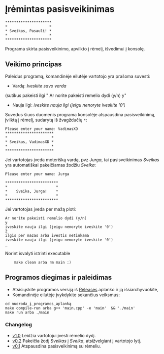 # Įrėmintas pasisveikinimas

```shell
*********************
*                   *
* Sveikas, Pasauli! *
*                   *
*********************
```

Programa skirta pasisveikinimo, apvilkto į rėmelį, išvedimui į konsolę.

## Veikimo principas

Paleidus programą, komandinėje eilutėje vartotojo yra prašoma suvesti:

* Vardą: *Iveskite savo varda*
 
 (sutikus pakeisti ilgi " Ar norite pakeisti remelio dydi (y/n) y"
* Nauja ilgi: *iveskite nauja ilgi (jeigu nenoryte iveskite '0')*


Suvedus šiuos duomenis programa konsolėje atspausdina pasisveikinimą, įvilktą į rėmelį, sudarytą iš žvagždučių `*`:

```shell
Please enter your name: VadimasXD
**********************
*                    *
* Sveikas, VadimasXD *
*                    *
**********************
```

Jei vartotojas įveda moterišką vardą, pvz *Jurga*, tai pasisveikinimas *Sveikas* yra automatiškai pakeičiamas žodžiu *Sveika*:

```shell
Please enter your name: Jurga

************************
*                      *
*    Sveika, Jurga!    *
*                      *
************************
```

Jei vartotojas įveda per mažą ploti:

```shell
Ar norite pakeisti remelio dydi (y/n)
y
iveskite nauja ilgi (jeigu nenoryte iveskite '0') 
2
ilgis per mazas arba ivestis netinkama 
iveskite nauja ilgi (jeigu nenoryte iveskite '0')
_
```

Norint isvalyti istrinti executable
```shell
    make clean arba rm main :)
```


## Programos diegimas ir paleidimas

* Atsisiųskite programos versiją iš [Releases](https://github.com/rendertom/VU-Objektinis-Programavimas/releases) aplanko ir ją išsiarchyvuokite,
* Komandinėje eilutėje įvykdykite sekančius veiksmus:

```shell
cd nuoroda_į_programos_aplanką
make compile-run arba g++ 'main.cpp' -o 'main'  && './main'
make run arba ./main
```

### Changelog

* [v1.0](https://github.com/rendertom/VU-OP-Task-1-Paveikslelis/releases/tag/v1.0) Leidžia vartotojui įvesti rėmelio dydį.
* [v0.2](https://github.com/rendertom/VU-OP-Task-1-Paveikslelis/releases/tag/v0.2) Pakeičia žodį *Sveikas* į *Sveika*, atsižvelgiant į vartotojo lytį.
* [v0.1](https://github.com/rendertom/VU-OP-Task-1-Paveikslelis/releases/tag/v0.1) Atspausdina pasisveikinimą su rėmeliu.

